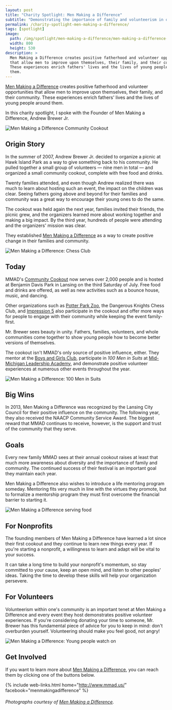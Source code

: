 ```yaml
---
layout: post
title: "Charity Spotlight: Men Making a Difference"
subtitle: "Demonstrating the importance of family and volunteerism in our community."
permalink: /charity-spotlight-men-making-a-difference/
tags: [spotlight]
image:
  path: /img/spotlight/men-making-a-difference/men-making-a-difference-cookout.jpg
  width: 800
  height: 530
description: >
  Men Making a Difference creates positive fatherhood and volunteer opportunities
  that allow men to improve upon themselves, their family, and their community.
  These experiences enrich fathers' lives and the lives of young people around
  them.
---
```


[Men Making a Difference][1] creates positive fatherhood and volunteer opportunities that allow men to improve upon themselves, their family, and their community. These experiences enrich fathers' lives and the lives of young people around them.

In this charity spotlight, I spoke with the Founder of Men Making a Difference, Andrew Brewer Jr.

![][3]

## Origin Story

In the summer of 2007, Andrew Brewer Jr. decided to organize a picnic at Hawk Island Park as a way to give something back to his community. He pulled together a small group of volunteers &mdash; nine men in total &mdash; and organized a small community cookout, complete with free food and drinks.

Twenty families attended, and even though Andrew realized there was much to learn about hosting such an event, the impact on the children was clear. Seeing fathers going above and beyond for their families and community was a great way to encourage their young ones to do the same.

The cookout was held again the next year, families invited their friends, the picnic grew, and the organizers learned more about working together and making a big impact. By the third year, hundreds of people were attending and the organizers' mission was clear.

They established [Men Making a Difference][1] as a way to create positive change in their families and community.

![][4]

## Today

MMAD's [Community Cookout][2] now serves over 2,000 people and is hosted at Benjamin Davis Park in Lansing on the third Saturday of July. Free food and drinks are offered, as well as new activities such as a bounce house, music, and dancing.

Other organizations such as [Potter Park Zoo][9], the Dangerous Knights Chess Club, and [Impression 5][8] also participate in the cookout and offer more ways for people to engage with their community while keeping the event family-first.

Mr. Brewer sees beauty in unity. Fathers, families, volunteers, and whole communities come together to show young people how to become better versions of themselves.

The cookout isn't MMAD's only source of positive influence, either. They mentor at the [Boys and Girls Club][10], participate in _100 Men in Suits_ at [Mid-Michigan Leadership Academy][11], and demonstrate positive volunteer experiences at numerous other events throughout the year.

![][7]

## Big Wins

In 2013, Men Making a Difference was recognized by the Lansing City Council for their positive influence on the community. The following year, they also received the NAACP Community Service Award. The biggest reward that MMAD continues to receive, however, is the support and trust of the community that they serve.

## Goals

Every new family MMAD sees at their annual cookout raises at least that much more awareness about diversity and the importance of family and community. The continued success of their festival is an important goal they maintain each year.

Men Making a Difference also wishes to introduce a life mentoring program someday. Mentoring fits very much in line with the virtues they promote, but to formalize a mentorship program they must first overcome the financial barrier to starting it.

![][5]

## For Nonprofits

The founding members of Men Making a Difference have learned a lot since their first cookout and they continue to learn new things every year. If you're starting a nonprofit, a willingness to learn and adapt will be vital to your success.

It can take a long time to build your nonprofit's momentum, so stay committed to your cause, keep an open mind, and listen to other peoples' ideas. Taking the time to develop these skills will help your organization persevere.

## For Volunteers

Volunteerism within one's community is an important tenet at Men Making a Difference and every event they host demonstrates positive volunteer experiences. If you're considering donating your time to someone, Mr. Brewer has this fundamental piece of advice for you to keep in mind: don't overburden yourself. Volunteering should make you feel good, not angry!

![][6]

## Get Involved

If you want to learn more about [Men Making a Difference][1], you can reach them by clicking one of the buttons below.

{% include web-links.html home="http://www.mmad.us/" facebook="menmakingadifference" %}

###### Photographs courtesy of [Men Making a Difference][1].



[1]: http://www.mmad.us/ "Men Making a Difference Homepage"
[2]: http://www.mmad.us/signature-event-family-community-cookout/ "Men Making a Difference - Community Cookout"
[3]: /img/spotlight/men-making-a-difference/men-making-a-difference-cookout.jpg "Men Making a Difference Community Cookout"
[4]: /img/spotlight/men-making-a-difference/men-making-a-difference-chess-club.jpg "Men Making a Difference: Chess Club"
[5]: /img/spotlight/men-making-a-difference/men-making-a-difference-food-service.jpg "Men Making a Difference serving food"
[6]: /img/spotlight/men-making-a-difference/men-making-a-difference-young-audience.jpg "Men Making a Difference: Young people watch on"
[7]: /img/spotlight/men-making-a-difference/men-making-a-difference-100-men.jpg "Men Making a Difference: 100 Men in Suits"
[8]: https://impression5.org/ "Impression 5 Science Center Homepage"
[9]: http://www.potterparkzoo.org/ "Potter Park Zoo Homepage"
[10]: http://bgclansing.org/ "Boys and Girls Club of Lansing Homepage"
[11]: https://mmla.sabis.net/ "Mid-Michigan Leadership Academy Homepage"
